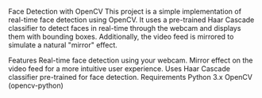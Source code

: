 Face Detection with OpenCV
This project is a simple implementation of real-time face detection using OpenCV. It uses a pre-trained Haar Cascade classifier to detect faces in real-time through the webcam and displays them with bounding boxes. Additionally, the video feed is mirrored to simulate a natural "mirror" effect.

Features
Real-time face detection using your webcam.
Mirror effect on the video feed for a more intuitive user experience.
Uses Haar Cascade classifier pre-trained for face detection.
Requirements
Python 3.x
OpenCV (opencv-python)
